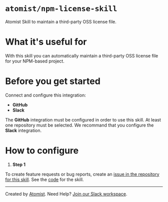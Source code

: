 # `atomist/npm-license-skill`

Atomist Skill to maintain a third-party OSS license file.
 
<!---atomist-skill-readme:start--->

# What it's useful for

With this skill you can automatically maintain a third-party OSS license file for your NPM-based project. 

# Before you get started

Connect and configure this integration:

* **GitHub**
* **Slack**

The **GitHub** integration must be configured in order to use this skill. At least one repository must be selected.
We recommand that you configure the **Slack** integration. 

# How to configure

1. **Step 1**
    
To create feature requests or bug reports, create an [issue in the repository for this skill](https://github.com/atomist-skills/npm-license-skill/issues). 
See the [code](https://github.com/atomist-skills/npm-license-skill) for the skill.

<!---atomist-skill-readme:end--->

---

Created by [Atomist][atomist].
Need Help?  [Join our Slack workspace][slack].

[atomist]: https://atomist.com/ (Atomist - How Teams Deliver Software)
[slack]: https://join.atomist.com/ (Atomist Community Slack) 
